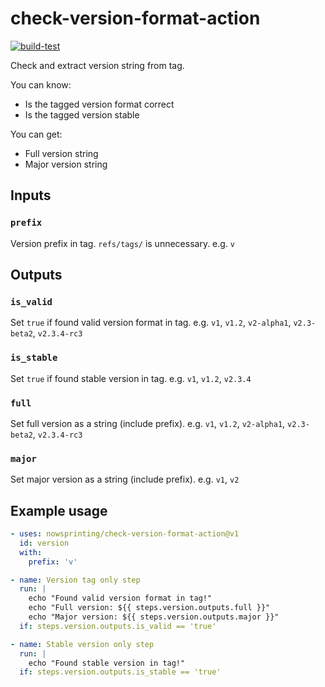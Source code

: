 # check-version-format-action

[![build-test](https://github.com/nowsprinting/check-version-format-action/actions/workflows/test.yml/badge.svg)](https://github.com/nowsprinting/check-version-format-action/actions/workflows/test.yml)

Check and extract version string from tag.

You can know:

- Is the tagged version format correct
- Is the tagged version stable

You can get:

- Full version string
- Major version string


## Inputs

### `prefix`

Version prefix in tag. `refs/tags/` is unnecessary.
e.g. `v`


## Outputs

### `is_valid`

Set `true` if found valid version format in tag.
e.g. `v1`, `v1.2`, `v2-alpha1`, `v2.3-beta2`, `v2.3.4-rc3`

### `is_stable`

Set `true` if found stable version in tag.
e.g. `v1`, `v1.2`, `v2.3.4`

### `full`

Set full version as a string (include prefix).
e.g. `v1`, `v1.2`, `v2-alpha1`, `v2.3-beta2`, `v2.3.4-rc3`

### `major`

Set major version as a string (include prefix).
e.g. `v1`, `v2`


## Example usage

```yaml
- uses: nowsprinting/check-version-format-action@v1
  id: version
  with:
    prefix: 'v'

- name: Version tag only step
  run: |
    echo "Found valid version format in tag!"
    echo "Full version: ${{ steps.version.outputs.full }}"
    echo "Major version: ${{ steps.version.outputs.major }}"
  if: steps.version.outputs.is_valid == 'true'

- name: Stable version only step
  run: |
    echo "Found stable version in tag!"
  if: steps.version.outputs.is_stable == 'true'
```

